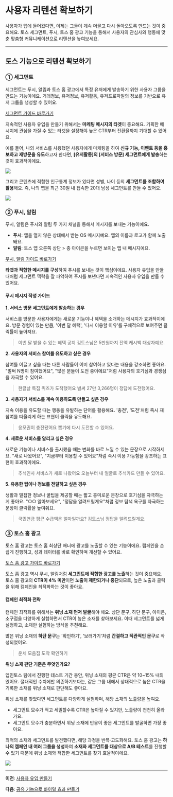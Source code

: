 # 사용자 리텐션 확보하기

사용자가 앱에 들어왔다면, 이제는 그들이 계속 머물고 다시 돌아오도록 만드는 것이 중요해요. 토스 세그먼트, 푸시, 토스 홈 광고 기능을 통해서 사용자의 관심사와 행동에 맞춘 맞춤형 커뮤니케이션으로 리텐션을 높여보세요.

---

## 토스 기능으로 리텐션 확보하기

### ① 세그먼트

세그먼트는 푸시, 알림과 토스 홈 광고에서 특정 유저에게 발송하기 위한 사용자 그룹을 만드는 기능이에요. 거래정보, 유저정보, 유저활동, 유저프로파일의 정보를 기반으로 유저 그룹을 생성할 수 있어요.

[세그먼트 가이드 바로가기](/segment/console.html)

지속적인 사용자 유입을 만들기 위해서는 **마케팅 메시지의 타겟**이 중요해요. 기획한 메시지에 관심을 가질 수 있는 타겟을 설정해야 높은 CTR부터 전환율까지 기대할 수 있어요.

예를 들어, 나의 서비스를 사용했던 사용자에게 마케팅을 하여 **신규 기능, 이벤트 등을 홍보하고 재방문을 유도**하고자 한다면, **[유저활동]의 [서비스 방문] 세그먼트에게 발송**하는 것이 효과적이에요.

![](https://developers-apps-in-toss.toss.im/assets/growth_retention_1.y_oMMY6v.png)

그리고 콘텐츠에 적합한 인구통계 정보가 있다면 성별, 나이 등의 **세그먼트를 조합하여 활용**해요. 즉, 나의 앱을 최근 30일 내 접속한 20대 남성 세그먼트를 만들 수 있어요.

![](https://developers-apps-in-toss.toss.im/assets/growth_retention_2.D-hUoXtT.png)

### ② 푸시, 알림

푸시, 알림은 푸시와 알림 두 가지 채널을 통해서 메시지를 보내는 기능이에요.

- **푸시**: 앱을 열지 않은 상태에서 받는 OS 메시지예요. 앱의 이름과 로고가 함께 노출돼요.
- **알림**: 토스 앱 오른쪽 상단 > 종 아이콘을 누르면 보이는 앱 내 메시지예요.

[푸시, 알림 가이드 바로가기](/push/intro.html)

**타겟과 적합한 메시지를 구성**하여 푸시를 보내는 것이 핵심이에요. 사용자 유입을 만들 때처럼 세그먼트 맥락을 잘 파악하여 푸시를 보낸다면 지속적인 사용자 유입을 만들 수 있어요.

#### 푸시 메시지 작성 가이드

**1. 서비스 방문 세그먼트에게 발송하는 경우**

서비스를 방문한 사용자에게는 새로운 기능이나 혜택을 소개하는 메시지가 효과적이에요. 방문 경험이 있는 만큼, '이번 달 혜택', '다시 이용할 이유'를 구체적으로 보여주면 클릭률이 높아져요.

> 이번 달 받을 수 있는 혜택 공지
> 김토스님은 5만원까지 전액 캐시백 대상자예요.

**2. 사용자의 서비스 참여를 유도하고 싶은 경우**

참여를 이끌고 싶을 때는 다른 사람들이 이미 참여하고 있다는 내용을 강조하면 좋아요. "벌써 N명이 참여했어요", "많은 분들이 도전 중이에요"처럼 사용자의 호기심과 경쟁심을 자극할 수 있어요.

> 한글날 특집 퀴즈가 도착했어요
> 벌써 27만 3,266명이 정답에 도전했어요.

**3. 사용자가 서비스를 계속 이용하도록 만들고 싶은 경우**

지속 이용을 유도할 때는 행동을 유발하는 단어를 활용해요. '충전', '도전'처럼 즉시 재참여를 떠올리게 하는 표현이 클릭을 유도해요.

> 응모권이 충전됐어요
> 뽑기에 다시 도전할 수 있어요.

**4. 새로운 서비스를 알리고 싶은 경우**

새로운 기능이나 서비스를 출시했을 때는 변화를 바로 느낄 수 있는 문장으로 시작하세요. "새로 나왔어요", "지금부터 이용할 수 있어요"처럼 즉시 이용 가능함을 강조하는 표현이 효과적이에요.

> 추석인사 서비스가 새로 나왔어요
> 오늘부터 내 얼굴로 추석카드 만들 수 있어요.

**5. 유용한 팁이나 정보를 전달하고 싶은 경우**

생활과 밀접한 정보나 꿀팁을 제공할 때는 짧고 흥미로운 문장으로 호기심을 자극하는 게 좋아요. "○○ 알아보세요", "정답을 알려드릴게요"처럼 정보 탐색 욕구를 자극하는 문장이 클릭률을 높여줘요.

> 국민연금 평균 수급액은 얼마일까요?
> 김토스님 정답을 알려드릴게요.

### ③ 토스 홈 광고

토스 홈 광고는 토스 홈 최상단 배너에 광고를 노출할 수 있는 기능이에요. 캠페인을 손쉽게 진행하고, 성과 데이터를 바로 확인하며 개선할 수 있어요.

[토스 홈 광고 가이드 바로가기](/intelli/intro.html)

토스 홈 광고 역시 푸시, 알림처럼 **세그먼트에 적합한 광고를 노출**하는 것이 중요해요. 토스 홈 광고의 **CTR이 4% 미만**이면 **노출이 제한되거나 중단**되므로, 높은 노출과 클릭을 위해 캠페인을 최적화하는 것이 좋아요.

#### 캠페인 최적화 전략

캠페인 최적화를 위해서는 **위닝 소재 먼저 발굴**해야 해요. 상단 문구, 하단 문구, 아이콘, 소구점을 다양하게 실험하면서 CTR이 높은 소재를 찾아보세요. 이때 세그먼트를 넓게 설정하고, 소재만 실험하는 방식을 추천해요.

많은 위닝 소재의 **하단 문구**는 '확인하기', '보러가기'처럼 **간결하고 직관적인 문구**로 작성되었어요.

> 운세 모음집 도착
> 확인하기

**위닝 소재 판단 기준은 무엇인가요?**

앱인토스 팀에서 진행한 테스트 기간 동안, 위닝 소재의 평균 CTR은 약 10~15% 내외였어요. 절대적인 수치에만 의존하기보다는, 같은 그룹 내에서 상대적으로 높은 CTR을 기록한 소재를 위닝 소재로 판단해도 좋아요.

위닝 소재를 찾았다면 세그먼트를 다양하게 실험하며, 해당 소재의 노출량을 높여요.

- 세그먼트 모수가 적고 세밀할수록 CTR은 높아질 수 있지만, 노출량이 천천히 올라가요.
- 세그먼트 모수가 충분하면서 위닝 소재에 반응이 좋은 세그먼트를 발굴하면 가장 좋아요.

최적의 소재와 세그먼트를 발견했다면, 해당 과정을 반복·고도화해요. 토스 홈 광고는 **하나의 캠페인 내 여러 그룹을 생성**하여 **소재와 세그먼트를 대상으로 A/B 테스트**를 진행할 수 있기 때문에 위닝 소재와 적합한 세그먼트를 찾기 효율적이에요.

![](https://developers-apps-in-toss.toss.im/assets/growth_retention_3.DpENt8V7.png)

---

**이전**: [사용자 유입 만들기](/growth/traffic.html)

**다음**: [공유 기능으로 바이럴 효과 만들기](/growth/share.html)
